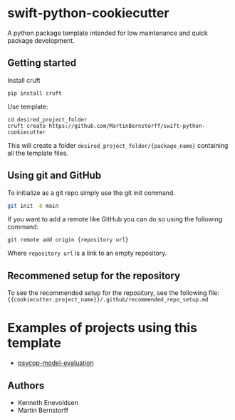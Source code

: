 # swift-python-cookiecutter
A python package template intended for low maintenance and quick package development.

## Getting started

Install cruft
```
pip install cruft
```

Use template:
```
cd desired_project_folder
cruft create https://github.com/MartinBernstorff/swift-python-cookiecutter
```
This will create a folder `desired_project_folder/{package_name}` containing all the template files.

## Using git and GitHub

To initialize as a git repo simply use the git init command.
```bash
git init -b main    
```
If you want to add a remote like GitHub you can do so using the following command:
```
git remote add origin {repository url}
```

Where `repository url` is a link to an empty repository.


## Recommened setup for the repository

To see the recommended setup for the repository, see the following file:
`{{cookiecutter.project_name}}/.github/recommended_repo_setup.md`

# Examples of projects using this template
<!-- this is nice to have for personal use just 
just help me find project that have dealt with the same issues as me

it does not need to be up to date
 -->
- [psycop-model-evaluation](https://github.com/Aarhus-Psychiatry-Research/psycop-model-evaluation)

## Authors
- Kenneth Enevoldsen
- Martin Bernstorff
